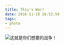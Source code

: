 ```yaml
---
title: This's War!
date: 2016-11-10 16:52:59
tags:
- photo
---
```


![这就是你们想要的战争！](/img/69d909a5gw1f7qxqhhj2yg20a305o4r1.gif "Optional title")